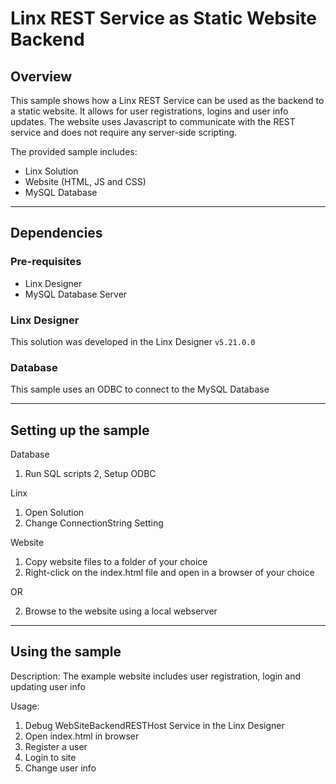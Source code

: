 # Linx REST Service as Static Website Backend

## Overview

This sample shows how a Linx REST Service can be used as the backend to a static website. 
It allows for user registrations, logins and user info updates. 
The website uses Javascript to communicate with the REST service and does not require any server-side scripting. 

The provided sample includes:

- Linx Solution
- Website (HTML, JS and CSS)
- MySQL Database

---

## Dependencies

### Pre-requisites

- Linx Designer
- MySQL Database Server

### Linx Designer

This solution was developed in the Linx Designer `v5.21.0.0`

### Database

This sample uses an ODBC to connect to the MySQL Database

---

## Setting up the sample

Database

1. Run SQL scripts
2, Setup ODBC

Linx

1. Open Solution
2. Change ConnectionString Setting

Website

1. Copy website files to a folder of your choice
2. Right-click on the index.html file and open in a browser of your choice

OR

2. Browse to the website using a local webserver

---

## Using the sample

Description: The example website includes user registration, login and updating user info

Usage:

1. Debug WebSiteBackendRESTHost Service in the Linx Designer
2. Open index.html in browser
3. Register a user
4. Login to site
5. Change user info
